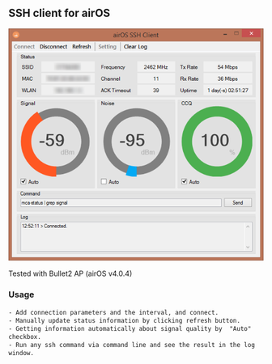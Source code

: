 ##	SSH client for airOS

![Alt text](/screenshot.png?raw=true "screenshot")

Tested with Bullet2 AP (airOS v4.0.4)

### Usage
```
- Add connection parameters and the interval, and connect.
- Manually update status information by clicking refresh button.
- Getting information automatically about signal quality by  "Auto" checkbox.
- Run any ssh command via command line and see the result in the log window.
```
